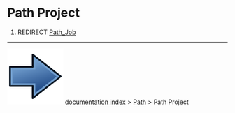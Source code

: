# Path Project
1.  REDIRECT [Path_Job](Path_Job.md)



---
![](images/Button_right.svg) [documentation index](../README.md) > [Path](Path_Workbench.md) > Path Project
